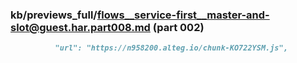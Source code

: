 ### kb/previews_full/flows__service-first__master-and-slot@guest.har.part008.md (part 002)

```md
          "url": "https://n958200.alteg.io/chunk-KO722YSM.js",
       
```

```
